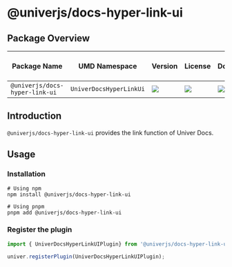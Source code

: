 # @univerjs/docs-hyper-link-ui

## Package Overview

| Package Name | UMD Namespace | Version | License | Downloads | Contains CSS | Contains i18n locales |
| --- | --- | --- | --- | --- | :---: | :---: |
| `@univerjs/docs-hyper-link-ui` | `UniverDocsHyperLinkUi` | [![][npm-version-shield]][npm-version-link] | ![][npm-license-shield] | ![][npm-downloads-shield] | ⭕️ | ⭕️ |

## Introduction

`@univerjs/docs-hyper-link-ui` provides the link function of Univer Docs.

## Usage

### Installation

```shell
# Using npm
npm install @univerjs/docs-hyper-link-ui

# Using pnpm
pnpm add @univerjs/docs-hyper-link-ui
```

### Register the plugin

```typescript
import { UniverDocsHyperLinkUIPlugin} from '@univerjs/docs-hyper-link-ui';

univer.registerPlugin(UniverDocsHyperLinkUIPlugin);
```

<!-- Links -->
[npm-version-shield]: https://img.shields.io/npm/v/@univerjs/docs-hyper-link-ui?style=flat-square
[npm-version-link]: https://npmjs.com/package/@univerjs/docs-hyper-link-ui
[npm-license-shield]: https://img.shields.io/npm/l/@univerjs/docs-hyper-link-ui?style=flat-square
[npm-downloads-shield]: https://img.shields.io/npm/dm/@univerjs/docs-hyper-link-ui?style=flat-square
